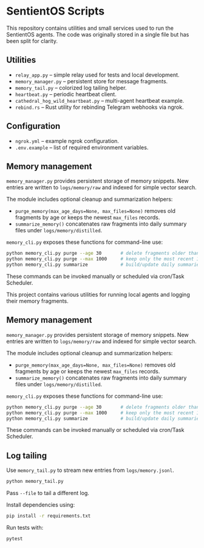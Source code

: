# SentientOS Scripts

This repository contains utilities and small services used to run the SentientOS agents. The code was originally stored in a single file but has been split for clarity.

## Utilities
- `relay_app.py` – simple relay used for tests and local development.
- `memory_manager.py` – persistent store for message fragments.
- `memory_tail.py` – colorized log tailing helper.
- `heartbeat.py` – periodic heartbeat client.
- `cathedral_hog_wild_heartbeat.py` – multi-agent heartbeat example.
- `rebind.rs` – Rust utility for rebinding Telegram webhooks via ngrok.

## Configuration
- `ngrok.yml` – example ngrok configuration.
- `.env.example` – list of required environment variables.

## Memory management

`memory_manager.py` provides persistent storage of memory snippets. New entries are written to `logs/memory/raw` and indexed for simple vector search.

The module includes optional cleanup and summarization helpers:

- `purge_memory(max_age_days=None, max_files=None)` removes old fragments by age or keeps the newest `max_files` records.
- `summarize_memory()` concatenates raw fragments into daily summary files under `logs/memory/distilled`.

`memory_cli.py` exposes these functions for command-line use:

```bash
python memory_cli.py purge --age 30       # delete fragments older than 30 days
python memory_cli.py purge --max 1000     # keep only the most recent 1000 entries
python memory_cli.py summarize            # build/update daily summaries
```

These commands can be invoked manually or scheduled via cron/Task Scheduler.


This project contains various utilities for running local agents and logging their memory fragments.

## Memory management

`memory_manager.py` provides persistent storage of memory snippets. New entries are written to `logs/memory/raw` and indexed for simple vector search.

The module includes optional cleanup and summarization helpers:

- `purge_memory(max_age_days=None, max_files=None)` removes old fragments by age or keeps the newest `max_files` records.
- `summarize_memory()` concatenates raw fragments into daily summary files under `logs/memory/distilled`.

`memory_cli.py` exposes these functions for command-line use:

```bash
python memory_cli.py purge --age 30       # delete fragments older than 30 days
python memory_cli.py purge --max 1000     # keep only the most recent 1000 entries
python memory_cli.py summarize            # build/update daily summaries
```

These commands can be invoked manually or scheduled via cron/Task Scheduler.

## Log tailing
Use `memory_tail.py` to stream new entries from `logs/memory.jsonl`.

```bash
python memory_tail.py
```
Pass `--file` to tail a different log.


Install dependencies using:

```bash
pip install -r requirements.txt
```

Run tests with:

```bash
pytest
```
